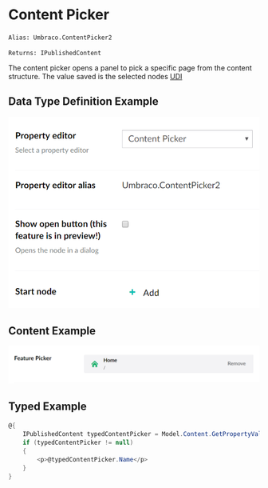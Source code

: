 # Content Picker

`Alias: Umbraco.ContentPicker2`

`Returns: IPublishedContent`

The content picker opens a panel to pick a specific page from the content structure. The value saved is the selected nodes [UDI](../../../../Reference/Querying/Udi.md "Learn more about UDI's")

## Data Type Definition Example

![Content Picker Data Type Definition](images/Content-Picker2-DataType.png)

## Content Example

![Content Picker Content](images/Content-Picker2-Content.png)

## Typed Example

```csharp
@{
    IPublishedContent typedContentPicker = Model.Content.GetPropertyValue<IPublishedContent>("featurePicker");
    if (typedContentPicker != null)
    {
        <p>@typedContentPicker.Name</p>
    }
}
```